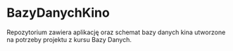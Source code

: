 # BazyDanychKino
Repozytorium zawiera aplikację oraz schemat bazy danych kina utworzone na potrzeby projektu z kursu Bazy Danych.
